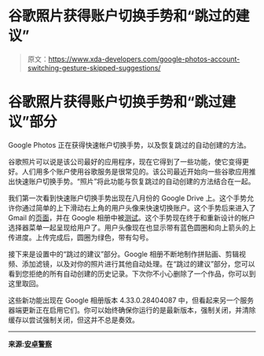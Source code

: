 # 谷歌照片获得账户切换手势和“跳过的建议”

> 原文：<https://www.xda-developers.com/google-photos-account-switching-gesture-skipped-suggestions/>

# 谷歌照片获得账户切换手势和“跳过建议”部分

Google Photos 正在获得快速帐户切换手势，以及恢复跳过的自动创建的方法。

谷歌照片可以说是该公司最好的应用程序，现在它得到了一些功能，使它变得更好。人们用多个账户使用谷歌服务是很常见的。该公司最近开始向一些谷歌应用推出快速账户切换手势。“照片”将此功能与恢复跳过的自动创建的方法结合在一起。

我们第一次看到快速账户切换手势出现在八月份的 Google Drive 上。这个手势允许你通过简单的上下滑动右上角的用户头像来快速切换账户。这个手势后来进入了 Gmail 的[页面](https://www.xda-developers.com/gmail-android-account-switching-dark-theme/)，并在 Google 相册中被[测试](https://www.xda-developers.com/google-photos-4-32-tests-manual-face-tagging-account-switching-gesture/)。这个手势现在终于和重新设计的帐户选择器菜单一起呈现给用户了。用户头像现在也显示带有蓝色圆圈和向上箭头的上传进度。上传完成后，圆圈为绿色，带有勾号。

接下来是设置中的“跳过的建议”部分。Google 相册不断地制作拼贴画、剪辑视频、添加滤镜，以及对你的照片进行其他自动处理。在“跳过的建议”部分，您可以看到您拒绝的所有自动创建的历史记录。下次你不小心删除了一个作品，你可以到这里取回。

这些新功能出现在 Google 相册版本 4.33.0.28404087 中，但看起来另一个服务器端更新正在启用它们。你可以始终确保你运行的是最新版本，强制关闭，并清除缓存以尝试强制关闭，但这并不总是奏效。

* * *

**来源:[安卓警察](https://www.androidpolice.com/2019/12/10/google-photos-rolling-out-new-account-picker-and-a-way-to-get-back-automated-creations-you-dismissed/)**